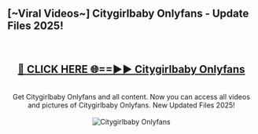 <h2>[~Viral Videos~] Citygirlbaby Onlyfans - Update Files 2025!</h2>
<br>
<div align="center">
<h2><a href="https://betterlinks.top/A2PfLJ" rel="nofollow">🔴 CLICK HERE 🌐==►► Citygirlbaby Onlyfans</a></h2>
<br>
Get Citygirlbaby Onlyfans and all content. Now you can access all videos and pictures of Citygirlbaby Onlyfans. New Updated Files 2025!
<br>
<br>
<a href="https://betterlinks.top/A2PfLJ" rel="nofollow" data-target="animated-image.originalLink"><img src="https://i.ibb.co.com/WyWwxjT/player-gif2.gif" alt="Citygirlbaby Onlyfans" style="max-width: 100%; display: inline-block;" data-target="animated-image.originalImage"></a>
</div>
<br>
